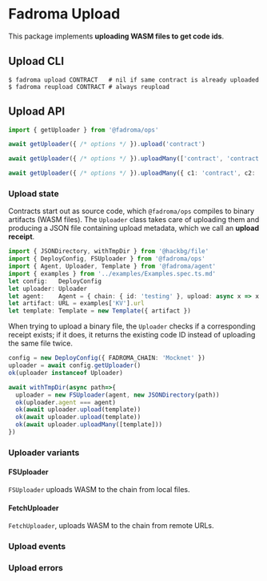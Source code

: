 # Fadroma Upload

This package implements **uploading WASM files to get code ids**.

## Upload CLI

```shell
$ fadroma upload CONTRACT   # nil if same contract is already uploaded
$ fadroma reupload CONTRACT # always reupload
```

## Upload API

```typescript
import { getUploader } from '@fadroma/ops'

await getUploader({ /* options */ }).upload('contract')

await getUploader({ /* options */ }).uploadMany(['contract', 'contract'])

await getUploader({ /* options */ }).uploadMany({ c1: 'contract', c2: 'contract' })
```

### Upload state

Contracts start out as source code, which `@fadroma/ops` compiles to binary artifacts
(WASM files). The `Uploader` class takes care of uploading them and producing a JSON file
containing upload metadata, which we call an **upload receipt**.

```typescript
import { JSONDirectory, withTmpDir } from '@hackbg/file'
import { DeployConfig, FSUploader } from '@fadroma/ops'
import { Agent, Uploader, Template } from '@fadroma/agent'
import { examples } from '../examples/Examples.spec.ts.md'
let config:   DeployConfig
let uploader: Uploader
let agent:    Agent = { chain: { id: 'testing' }, upload: async x => x }
let artifact: URL = examples['KV'].url
let template: Template = new Template({ artifact })
```

When trying to upload a binary file, the `Uploader` checks if a corresponding receipt exists;
if it does, it returns the existing code ID instead of uploading the same file twice.

```typescript
config = new DeployConfig({ FADROMA_CHAIN: 'Mocknet' })
uploader = await config.getUploader()
ok(uploader instanceof Uploader)

await withTmpDir(async path=>{
  uploader = new FSUploader(agent, new JSONDirectory(path))
  ok(uploader.agent === agent)
  ok(await uploader.upload(template))
  ok(await uploader.upload(template))
  ok(await uploader.uploadMany([template]))
})
```

### Uploader variants

#### FSUploader

`FSUploader` uploads WASM to the chain from local files.

#### FetchUploader

`FetchUploader`, uploads WASM to the chain from remote URLs.

### Upload events

### Upload errors
